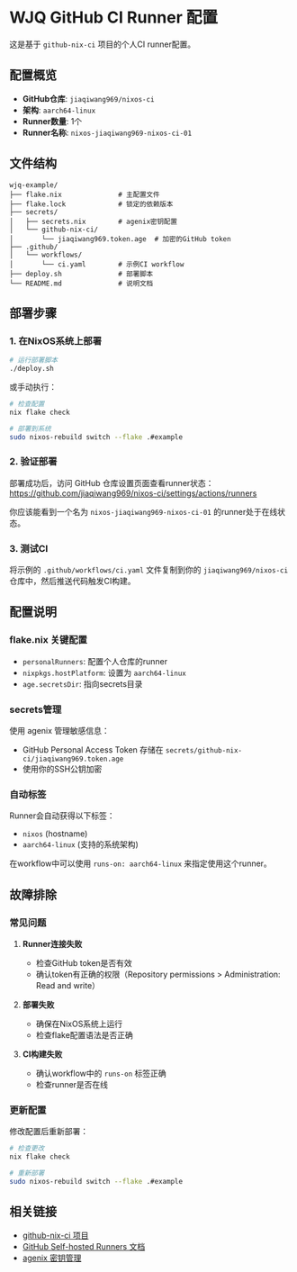 # WJQ GitHub CI Runner 配置

这是基于 `github-nix-ci` 项目的个人CI runner配置。

## 配置概览

- **GitHub仓库**: `jiaqiwang969/nixos-ci`
- **架构**: `aarch64-linux`
- **Runner数量**: 1个
- **Runner名称**: `nixos-jiaqiwang969-nixos-ci-01`

## 文件结构

```
wjq-example/
├── flake.nix              # 主配置文件
├── flake.lock             # 锁定的依赖版本
├── secrets/
│   ├── secrets.nix        # agenix密钥配置
│   └── github-nix-ci/
│       └── jiaqiwang969.token.age  # 加密的GitHub token
├── .github/
│   └── workflows/
│       └── ci.yaml        # 示例CI workflow
├── deploy.sh              # 部署脚本
└── README.md              # 说明文档
```

## 部署步骤

### 1. 在NixOS系统上部署

```bash
# 运行部署脚本
./deploy.sh
```

或手动执行：

```bash
# 检查配置
nix flake check

# 部署到系统
sudo nixos-rebuild switch --flake .#example
```

### 2. 验证部署

部署成功后，访问 GitHub 仓库设置页面查看runner状态：
https://github.com/jiaqiwang969/nixos-ci/settings/actions/runners

你应该能看到一个名为 `nixos-jiaqiwang969-nixos-ci-01` 的runner处于在线状态。

### 3. 测试CI

将示例的 `.github/workflows/ci.yaml` 文件复制到你的 `jiaqiwang969/nixos-ci` 仓库中，然后推送代码触发CI构建。

## 配置说明

### flake.nix 关键配置

- `personalRunners`: 配置个人仓库的runner
- `nixpkgs.hostPlatform`: 设置为 `aarch64-linux`
- `age.secretsDir`: 指向secrets目录

### secrets管理

使用 agenix 管理敏感信息：
- GitHub Personal Access Token 存储在 `secrets/github-nix-ci/jiaqiwang969.token.age`
- 使用你的SSH公钥加密

### 自动标签

Runner会自动获得以下标签：
- `nixos` (hostname)
- `aarch64-linux` (支持的系统架构)

在workflow中可以使用 `runs-on: aarch64-linux` 来指定使用这个runner。

## 故障排除

### 常见问题

1. **Runner连接失败**
   - 检查GitHub token是否有效
   - 确认token有正确的权限（Repository permissions > Administration: Read and write）

2. **部署失败**
   - 确保在NixOS系统上运行
   - 检查flake配置语法是否正确

3. **CI构建失败**
   - 确认workflow中的 `runs-on` 标签正确
   - 检查runner是否在线

### 更新配置

修改配置后重新部署：

```bash
# 检查更改
nix flake check

# 重新部署
sudo nixos-rebuild switch --flake .#example
```

## 相关链接

- [github-nix-ci 项目](https://github.com/juspay/github-nix-ci)
- [GitHub Self-hosted Runners 文档](https://docs.github.com/en/actions/hosting-your-own-runners)
- [agenix 密钥管理](https://github.com/ryantm/agenix)